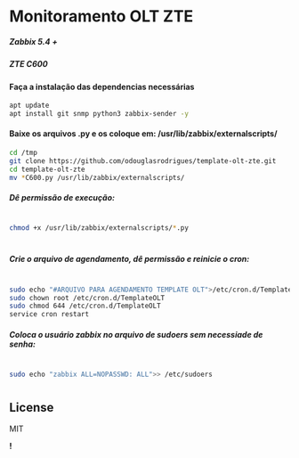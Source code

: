 # Monitoramento OLT ZTE
##### Zabbix 5.4 +
##### ZTE C600 


#### Faça a instalação das dependencias necessárias

```sh
apt update
apt install git snmp python3 zabbix-sender -y

```
#### Baixe os arquivos .py e os coloque em: /usr/lib/zabbix/externalscripts/

```sh
cd /tmp
git clone https://github.com/odouglasrodrigues/template-olt-zte.git
cd template-olt-zte
mv *C600.py /usr/lib/zabbix/externalscripts/


```

##### Dê permissão de execução:
#
```sh
chmod +x /usr/lib/zabbix/externalscripts/*.py
```
#
##### Crie o arquivo de agendamento, dê permissão e reinicie o cron:
#
```sh
sudo echo "#ARQUIVO PARA AGENDAMENTO TEMPLATE OLT">/etc/cron.d/TemplateOLT
sudo chown root /etc/cron.d/TemplateOLT
sudo chmod 644 /etc/cron.d/TemplateOLT
service cron restart
```
##### Coloca o usuário zabbix no arquivo de sudoers sem necessiade de senha:
#
```sh
sudo echo "zabbix ALL=NOPASSWD: ALL">> /etc/sudoers
```
#



## License

MIT

**!**
